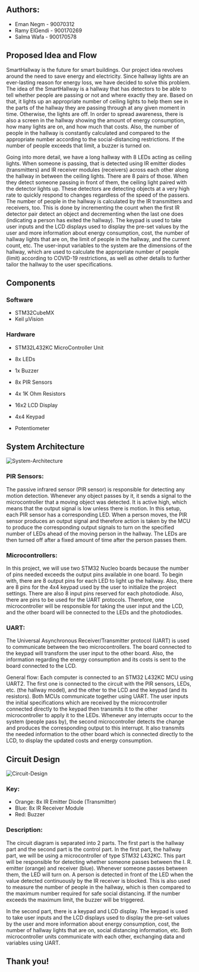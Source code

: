 ## Authors:
* Eman Negm - 90070312
* Ramy ElGendi - 900170269
* Salma Wafa - 900170578

## Proposed Idea and Flow
SmartHallway is the future for smart buildings. Our project idea revolves around the need to save energy and electricity. Since hallway lights are an ever-lasting reason for energy loss, we have decided to solve this problem. The idea of the SmartHallway is a hallway that has detectors to be able to tell whether people are passing or not and where exactly they are. Based on that, it lights up an appropriate number of ceiling lights to help them see in the parts of the hallway they are passing through at any given moment in time. Otherwise, the lights are off. In order to spread awareness, there is also a screen in the hallway showing the amount of energy consumption, how many lights are on, and how much that costs. Also, the number of people in the hallway is constantly calculated and compared to the appropriate number according to the social-distancing restrictions. If the number of people exceeds that limit, a buzzer is turned on. 

Going into more detail, we have a long hallway with 8 LEDs acting as ceiling lights. When someone is passing, that is detected using IR emitter diodes (transmitters) and IR receiver modules (receivers) across each other along the hallway in between the ceiling lights. There are 8 pairs of those. When they detect someone passing in front of them, the ceiling light paired with the detector lights up. These detectors are detecting objects at a very high rate to quickly respond to changes regardless of the speed of the passers. The number of people in the hallway is calculated by the IR transmitters and receivers, too. This is done by incrementing the count when the first IR detector pair detect an object and decrementing when the last one does (indicating a person has exited the hallway). The keypad is used to take user inputs and the LCD displays used to display the pre-set values by the user and more information about energy consumption, cost, the number of hallway lights that are on, the limit of people in the hallway, and the current count, etc. The user-input variables to the system are the dimensions of the hallway, which are used to calculate the appropriate number of people (limit) according to COVID-19 restrictions, as well as other details to further tailor the hallway to the user specifications.

## Components
### Software
* STM32CubeMX
* Keil µVision

### Hardware
* STM32L432KC MicroController Unit

* 8x LEDs
* 1x Buzzer
* 8x PIR Sensors
* 4x 1K Ohm Resistors
* 16x2 LCD Display
* 4x4 Keypad
* Potentiometer

## System Architecture

![System-Architecture](https://imgur.com/a/GhC04Wc.png)

### PIR Sensors:
The passive infrared sensor (PIR sensor) is responsible for detecting any motion detection. Whenever any object passes by it, it sends a signal to the microcontroller that a moving object was detected. It is active high, which means that the output signal is low unless there is motion. In this setup, each PIR sensor has a corresponding LED. When a person moves, the PIR sensor produces an output signal and therefore action is taken by the MCU to produce the corresponding output signals to turn on the specified number of LEDs ahead of the moving person in the hallway. The LEDs are then turned off after a fixed amount of time after the person passes them.


### Microcontrollers:
In this project, we will use two STM32 Nucleo boards because the number of pins needed exceeds the output pins available in one board. To begin with, there are 8 output pins for each LED to light up the hallway. Also, there are 8 pins for the 4x4 keypad used by the user to initialize the project settings. There are also 8 input pins reserved for each photodiode. Also, there are pins to be used for the UART protocols. Therefore, one microcontroller will be responsible for taking the user input and the LCD, and the other board will be connected to the LEDs and the photodiodes. 


### UART:
The Universal Asynchronous Receiver/Transmitter protocol (UART) is used to communicate between the two microcontrollers. The board connected to the keypad will transform the user input to the other board. Also, the information regarding the energy consumption and its costs is sent to the board connected to the LCD.

General flow:
Each computer is connected to an STM32 L432KC MCU using UART2. The first one is connected to the circuit with the PIR sensors, LEDs, etc. (the hallway model), and the other to the LCD and the keypad (and its resistors). Both MCUs communicate together using UART. The user inputs the initial specifications which are received by the microcontroller connected directly to the keypad then transmits it to the other microcontroller to apply it to the LEDs. Whenever any interrupts occur to the system (people pass by), the second microcontroller detects the change and produces the corresponding output to this interrupt. It also transmits the needed information to the other board which is connected directly to the LCD, to display the updated costs and energy consumption. 

## Circuit Design

![Circuit-Design](https://imgur.com/a/wyD0c0L)

### Key:
- Orange: 8x IR Emitter Diode (Transmitter)
- Blue: 8x IR Receiver Module
- Red: Buzzer
### Description:
The circuit diagram is separated into 2 parts. The first part is the hallway part and the second part is the control part. In the first part, the hallway part, we will be using a microcontroller of type STM32 L432KC. This part will be responsible for detecting whether someone passes between the I. R. emitter (orange) and receiver (blue). Whenever someone passes between them, the LED will turn on. A person is detected in front of the LED when the value detected continuously by the IR receiver is blocked. This is also used to measure the number of people in the hallway, which is then compared to the maximum number required for safe social distancing. If the number exceeds the maximum limit, the buzzer will be triggered.

In the second part, there is a keypad and LCD display. The keypad is used to take user inputs and the LCD displays used to display the pre-set values by the user and more information about energy consumption, cost, the number of hallway lights that are on, social distancing information, etc. Both microcontroller units communicate with each other, exchanging data and variables using UART.

## Thank you!
